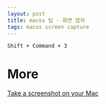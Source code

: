 ```yaml
---
layout: post
title: macos 팁 - 화면 캡쳐
tags: macos screen capture
---
```


```
Shift + Command + 3
```

# More
[Take a screenshot on your Mac](https://support.apple.com/en-us/HT201361)
